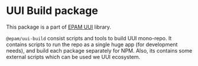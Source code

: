 # UUI Build package

This package is a part of [EPAM UUI](https://github.com/epam/UUI) library.

`@epam/uui-build` consist scripts and tools to build UUI mono-repo. It contains scripts to run the repo as a single huge app (for development needs), and build each package separately for NPM.
Also, its contains some external scripts which can be used we UUI ecosystem.